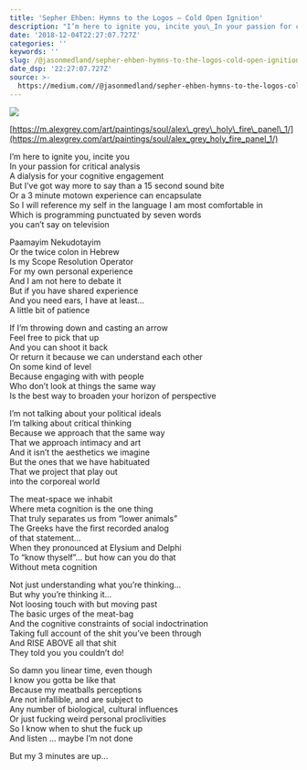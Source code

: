 ```yaml
---
title: 'Sepher Ehben: Hymns to the Logos — Cold Open Ignition'
description: "I’m here to ignite you, incite you\_In your passion for critical analysis\_A dialysis for your cognitive engagement\_But I’ve got way more…"
date: '2018-12-04T22:27:07.727Z'
categories: ''
keywords: ''
slug: /@jasonmedland/sepher-ehben-hymns-to-the-logos-cold-open-ignition-68e7955486b1
date_dsp: '22:27:07.727Z'
source: >-
  https://medium.com//@jasonmedland/sepher-ehben-hymns-to-the-logos-cold-open-ignition-68e7955486b1
---
```


![](https://cdn-images-1.medium.com/max/800/1*qNJ4Ap9ag0UwVNMwbZTfJQ.png)

[https://m.alexgrey.com/art/paintings/soul/alex\_grey\_holy\_fire\_panel\_1/](https://m.alexgrey.com/art/paintings/soul/alex_grey_holy_fire_panel_1/)

I’m here to ignite you, incite you   
In your passion for critical analysis   
A dialysis for your cognitive engagement   
But I’ve got way more to say than a 15 second sound bite  
Or a 3 minute motown experience can encapsulate  
So I will reference my self in the language I am most comfortable in  
Which is programming punctuated by seven words   
you can’t say on television

Paamayim Nekudotayim   
Or the twice colon in Hebrew  
Is my Scope Resolution Operator  
For my own personal experience   
And I am not here to debate it  
But if you have shared experience   
And you need ears, I have at least…  
A little bit of patience

If I’m throwing down and casting an arrow   
Feel free to pick that up   
And you can shoot it back  
Or return it because we can understand each other  
On some kind of level   
Because engaging with with people  
Who don’t look at things the same way  
Is the best way to broaden your horizon of perspective

I’m not talking about your political ideals  
I’m talking about critical thinking   
Because we approach that the same way   
That we approach intimacy and art   
And it isn’t the aesthetics we imagine   
But the ones that we have habituated   
That we project that play out   
into the corporeal world

The meat-space we inhabit   
Where meta cognition is the one thing   
That truly separates us from “lower animals”  
The Greeks have the first recorded analog   
of that statement…  
When they pronounced at Elysium and Delphi   
To “know thyself”… but how can you do that   
Without meta cognition

Not just understanding what you’re thinking…  
But why you’re thinking it…  
Not loosing touch with but moving past   
The basic urges of the meat-bag   
And the cognitive constraints of social indoctrination   
Taking full account of the shit you’ve been through   
And RISE ABOVE all that shit   
They told you you couldn’t do!

So damn you linear time, even though   
I know you gotta be like that  
Because my meatballs perceptions   
Are not infallible, and are subject to  
Any number of biological, cultural influences  
Or just fucking weird personal proclivities   
So I know when to shut the fuck up   
And listen … maybe I’m not done

But my 3 minutes are up…